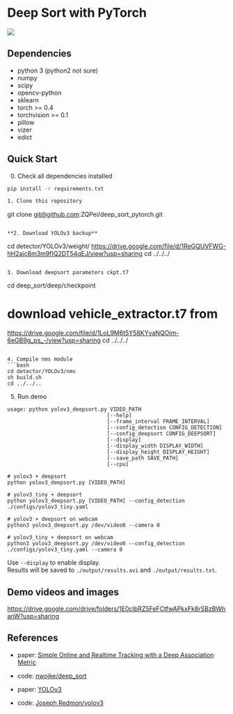# Deep Sort with PyTorch

![](demo/demo.gif)


## Dependencies
- python 3 (python2 not sure)
- numpy
- scipy
- opencv-python
- sklearn
- torch >= 0.4
- torchvision >= 0.1
- pillow
- vizer
- edict

## Quick Start
0. Check all dependencies installed
```bash
pip install -r requirements.txt

1. Clone this repository
```
git clone git@github.com:ZQPei/deep_sort_pytorch.git
```

**2. Download YOLOv3 backup**
```
cd detector/YOLOv3/weight/
https://drive.google.com/file/d/1ReGQUVFWG-hH2ajc8m3m9fIQ2DT54qEJ/view?usp=sharing
cd ../../../
```

3. Download deepsort parameters ckpt.t7
```
cd deep_sort/deep/checkpoint
# download vehicle_extractor.t7 from
https://drive.google.com/file/d/1LoL9M6t5Y58KYvaNQOim-6eGB9g_ps_-/view?usp=sharing
cd ../../../
```  

4. Compile nms module
```bash
cd detector/YOLOv3/nms
sh build.sh
cd ../../..
```


5. Run demo
```
usage: python yolov3_deepsort.py VIDEO_PATH
                                [--help]
                                [--frame_interval FRAME_INTERVAL]
                                [--config_detection CONFIG_DETECTION]
                                [--config_deepsort CONFIG_DEEPSORT]
                                [--display]
                                [--display_width DISPLAY_WIDTH]
                                [--display_height DISPLAY_HEIGHT]
                                [--save_path SAVE_PATH]          
                                [--cpu]          

# yolov3 + deepsort
python yolov3_deepsort.py [VIDEO_PATH]

# yolov3_tiny + deepsort
python yolov3_deepsort.py [VIDEO_PATH] --config_detection ./configs/yolov3_tiny.yaml

# yolov3 + deepsort on webcam
python3 yolov3_deepsort.py /dev/video0 --camera 0

# yolov3_tiny + deepsort on webcam
python3 yolov3_deepsort.py /dev/video0 --config_detection ./configs/yolov3_tiny.yaml --camera 0
```
Use `--display` to enable display.  
Results will be saved to `./output/results.avi` and `./output/results.txt`.


## Demo videos and images
https://drive.google.com/drive/folders/1E0cIbRZ5FeFCtfwAPkxFk8rSBzBWhanW?usp=sharing


## References
- paper: [Simple Online and Realtime Tracking with a Deep Association Metric](https://arxiv.org/abs/1703.07402)

- code: [nwojke/deep_sort](https://github.com/nwojke/deep_sort)

- paper: [YOLOv3](https://pjreddie.com/media/files/papers/YOLOv3.pdf)

- code: [Joseph Redmon/yolov3](https://pjreddie.com/darknet/yolo/)
